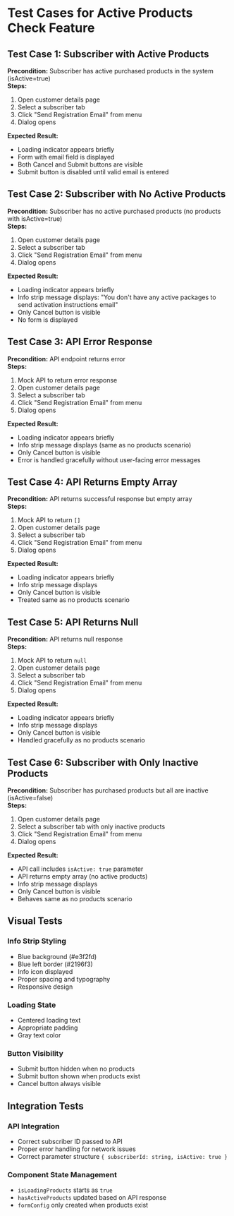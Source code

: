 # Test Cases for Active Products Check Feature

## Test Case 1: Subscriber with Active Products
**Precondition:** Subscriber has active purchased products in the system (isActive=true)  
**Steps:**
1. Open customer details page
2. Select a subscriber tab
3. Click "Send Registration Email" from menu
4. Dialog opens

**Expected Result:**
- Loading indicator appears briefly
- Form with email field is displayed
- Both Cancel and Submit buttons are visible
- Submit button is disabled until valid email is entered

## Test Case 2: Subscriber with No Active Products
**Precondition:** Subscriber has no active purchased products (no products with isActive=true)  
**Steps:**
1. Open customer details page
2. Select a subscriber tab
3. Click "Send Registration Email" from menu
4. Dialog opens

**Expected Result:**
- Loading indicator appears briefly
- Info strip message displays: "You don't have any active packages to send activation instructions email"
- Only Cancel button is visible
- No form is displayed

## Test Case 3: API Error Response
**Precondition:** API endpoint returns error  
**Steps:**
1. Mock API to return error response
2. Open customer details page
3. Select a subscriber tab
4. Click "Send Registration Email" from menu
5. Dialog opens

**Expected Result:**
- Loading indicator appears briefly
- Info strip message displays (same as no products scenario)
- Only Cancel button is visible
- Error is handled gracefully without user-facing error messages

## Test Case 4: API Returns Empty Array
**Precondition:** API returns successful response but empty array  
**Steps:**
1. Mock API to return `[]`
2. Open customer details page
3. Select a subscriber tab
4. Click "Send Registration Email" from menu
5. Dialog opens

**Expected Result:**
- Loading indicator appears briefly
- Info strip message displays
- Only Cancel button is visible
- Treated same as no products scenario

## Test Case 5: API Returns Null
**Precondition:** API returns null response  
**Steps:**
1. Mock API to return `null`
2. Open customer details page
3. Select a subscriber tab
4. Click "Send Registration Email" from menu
5. Dialog opens

**Expected Result:**
- Loading indicator appears briefly
- Info strip message displays
- Only Cancel button is visible
- Handled gracefully as no products scenario

## Test Case 6: Subscriber with Only Inactive Products
**Precondition:** Subscriber has purchased products but all are inactive (isActive=false)  
**Steps:**
1. Open customer details page
2. Select a subscriber tab with only inactive products
3. Click "Send Registration Email" from menu
4. Dialog opens

**Expected Result:**
- API call includes `isActive: true` parameter
- API returns empty array (no active products)
- Info strip message displays
- Only Cancel button is visible
- Behaves same as no products scenario

## Visual Tests

### Info Strip Styling
- Blue background (#e3f2fd)
- Blue left border (#2196f3)
- Info icon displayed
- Proper spacing and typography
- Responsive design

### Loading State
- Centered loading text
- Appropriate padding
- Gray text color

### Button Visibility
- Submit button hidden when no products
- Submit button shown when products exist
- Cancel button always visible

## Integration Tests

### API Integration
- Correct subscriber ID passed to API
- Proper error handling for network issues
- Correct parameter structure `{ subscriberId: string, isActive: true }`

### Component State Management
- `isLoadingProducts` starts as `true`
- `hasActiveProducts` updated based on API response
- `formConfig` only created when products exist 